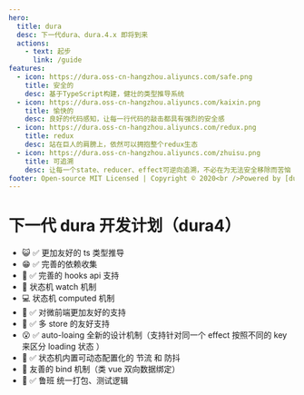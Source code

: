 ```yaml
---
hero:
  title: dura
  desc: 下一代dura、dura.4.x 即将到来
  actions:
    - text: 起步
      link: /guide
features:
  - icon: https://dura.oss-cn-hangzhou.aliyuncs.com/safe.png
    title: 安全的
    desc: 基于TypeScript构建，健壮的类型推导系统
  - icon: https://dura.oss-cn-hangzhou.aliyuncs.com/kaixin.png
    title: 愉快的
    desc: 良好的代码感知，让每一行代码的敲击都具有强烈的安全感
  - icon: https://dura.oss-cn-hangzhou.aliyuncs.com/redux.png
    title: redux
    desc: 站在巨人的肩膀上，依然可以拥抱整个redux生态
  - icon: https://dura.oss-cn-hangzhou.aliyuncs.com/zhuisu.png
    title: 可追溯
    desc: 让每一个state、reducer、effect可逆向追溯，不必在为无法安全移除而苦恼
footer: Open-source MIT Licensed | Copyright © 2020<br />Powered by [dumi](https://d.umijs.org)
---
```


# 下一代 dura 开发计划（dura4）

- 😺 ✅ 更加友好的 ts 类型推导
- 😁 ✅ 完善的依赖收集
- 🚀 ✅ 完善的 hooks api 支持
- 📱 状态机 watch 机制
- 💻 状态机 computed 机制
- 🧱 ✅ 对微前端更加友好的支持
- 👬 ✅ 多 store 的友好支持
- 😮 ✅ auto-loaing 全新的设计机制（支持针对同一个 effect 按照不同的 key 来区分 loading 状态 ）
- 🚗 ✅ 状态机内置可动态配置化的 节流 和 防抖
- 🍳 友善的 bind 机制（类 vue 双向数据绑定）
- 🔧 ✅ 鲁班 统一打包、测试逻辑
